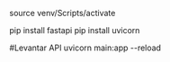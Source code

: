 source venv/Scripts/activate

pip install fastapi
pip install uvicorn

#Levantar API
uvicorn main:app --reload
